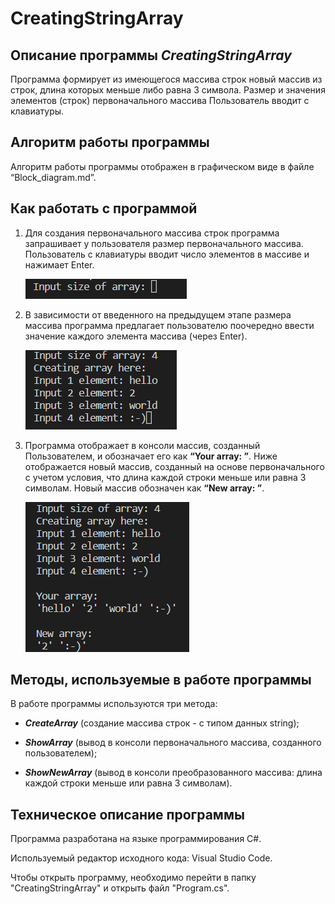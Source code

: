 # CreatingStringArray

## Описание программы _CreatingStringArray_

Программа формирует из имеющегося массива строк новый массив из строк, длина которых меньше либо равна 3 символа. Размер и значения элементов (строк) первоначального массива Пользователь вводит с клавиатуры.

## Алгоритм работы программы

Алгоритм работы программы отображен в графическом виде в файле “Block_diagram.md”.

## Как работать с программой

1. Для создания первоначального массива строк программа запрашивает у пользователя размер первоначального массива. Пользователь с клавиатуры вводит число элементов в массиве и нажимает Enter. 

    ![Input size of array:](Input_size.png)

2. В зависимости от введенного на предыдущем этапе размера массива программа предлагает пользователю поочередно ввести значение каждого элемента массива (через Enter).  

    ![Input the N element:](Creating_array.png)  

3. Программа отображает в консоли массив, созданный Пользователем, и обозначает его как **“Your array: ”**. Ниже отображается новый массив, созданный на основе первоначального с учетом условия, что длина каждой строки меньше или равна 3 символам. Новый массив обозначен как **“New array: ”**.  

    ![Input the N element:](New_array.png) 

## Методы, используемые в работе программы

В работе программы используются три метода:  

* _**CreateArray**_ (создание массива строк - с типом данных string); 

* _**ShowArray**_ (вывод в консоли первоначального массива, созданного пользователем); 

* _**ShowNewArray**_ (вывод в консоли преобразованного массива: длина каждой строки меньше или равна 3 символам). 

## Техническое описание программы

Программа разработана на языке программирования С#. 

Используемый редактор исходного кода: Visual Studio Code. 

Чтобы открыть программу, необходимо перейти в папку "CreatingStringArray" и открыть файл "Program.cs".